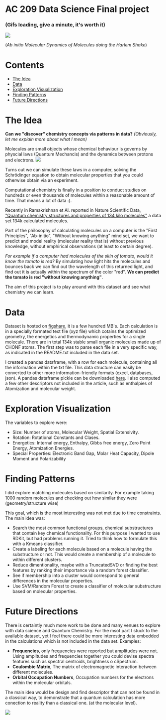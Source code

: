 AC 209 Data Science Final project 
===================
### (Gifs loading, give a minute, it's worth it)

<img src="http://i.imgur.com/pgXt52x.gif">

(*Ab initio Molecular Dynamics of Molecules doing the Harlem Shake*)

# Contents
- [The Idea](#the-idea) 
- [Data](#data) 
- [Exploration Visualization](#exploration-visualization) 
- [Finding Patterns](#finding-patterns) 
- [Future Directions](#future-directions) 


# The Idea
**Can we "discover" chemistry concepts via patterns in data?** 
*(Obviously, let me explain more about what I mean)*

Molecules are small objects whose chemical behaviour is governs by physcial laws (Quantum Mechancis) and the dynamics between protons and electrons.
<img src="http://fat.gfycat.com/GeneralWarmheartedGopher.gif">

Turns out we can simulate these laws in a computer, solving the Schrödinger equation to obtain molecular properties that you could otherwise obtain via an experiment.

Computational chemistry is finally in a position to conduct studies on hundreds or even thousands of molecules within a reasonable amount of time. That means a lot of data :).

Recently in Ramakrishnan et Al. reported in Nature Scientific Data, ["Quantum chemistry structures and properties of 134 kilo molecules"](http://www.nature.com/articles/sdata201422) a data set 134k calculated molecules. 

Part of the philosophy of calculating molecules on a computer is the "First Principles", "Ab-initio", "Without knowing anything" mind set, we want to predict and model reality (molecular reality that is) without previous knowledge, without emphirical observations (at least to certain degree). 

*For example if a computer had molecules of the skin of tomato, would it know the tomato is red?* By simulating how light hits the molecules and bounces back we can find out the wavelength of this returned light, and find out it is actually within the spectrum of the color "red". **We can predict the tomato is red "without knowing anything"**.

The aim of this project is to play around with this dataset and see what chemistry we can learn.

# Data

Dataset is hosted on [figshare](http://dx.doi.org/10.6084/m9.figshare.978904), it is a few hundred MB's.
Each calculation is in a specially formated text file (xyz file) which cotains the optimized geometry, the energetics and thermodynamic properties for a single molecule. There are in total 134k stable small organic molecules made up of CHONF atoms.
The first step was to parse each file in a very specific way, as indicated in the README.txt included in the data set.

I created a pandas dataframe, with a row for each molecule, containing all the information within the txt file. This data structure can easily be converted to other more information-friendly formats (excel, databases, json). 
A pandas dataframe pickle can be downloaded [here](https://www.dropbox.com/sh/6iysi4w0xmmevlt/AABrTLUFZJvrJPDeDCzuhxJYa?dl=0).
I also computed a few other descriptors not included in the article, such as enthalpies of Atomization and molecular weight.


# Exploration Visualization
The variables to explore were:
* Size: Number of atoms, Molecular Weight, Spatial Extensivity.
* Rotation: Rotational Constants and Clases.
* Energetics: Internal energy, Enthalpy, Gibbs free energy, Zero Point Energy, Atomization Energies.
* Special Properties: Electronic Band Gap, Molar Heat Capacity, Dipole Moment and Polarizability

# Finding Patterns
I did explore matching molecules based on similarity. 
For example taking 1000 random molecules and checking out how similar they were (geometry/structure wise)



This goal, which is the most interesting was not met due to time constraints.
The main idea was:
* Search the most common functional groups, chemical substructures that contain key chemical functionality. For this purpose I wanted to use RDKit, but had problems running it. Tried to think how to formulate this with a Kmeans classifier.
* Create a labeling for each molecule based on a molecule having the substructure or not. This would create a membership of a molecule to within different clusters.
* Reduce dimentionality, maybe with a TruncatedSVD or finding the best features by ranking their importance via a random forest classifier.
* See if membership into a cluster would correspond to general differences in the molecular properties.
* Use SVM/Random Forest to create a classifier of molecular substructure based on molecular properties.


# Future Directions
There is certaintly much more work to be done and many venues to explore with data science and Quantum Chemistry.
For the msot part I stuck to the available dataset, yet I feel there could be more interesting data embedded in the calculations which is not included in the data set.
Examples:
* **Frequencies**, only frequencies were reported but amplitudes were not. Using amplitudes and frequencies together you could devise spectra features such as spectral centroids, brightness o cSpectrum.
* **Coulombic Matrix**, The matrix of electromagnetic interaction between different
molecules.
* **Orbital Occupation Numbers**, Occupation numbers for the electrons within the molecular orbitals.

The main idea would be design and find descriptor that can not be found in a classical way, to demonstrate that a quantum calculation has more conection to reality than a classical one. (at the molecular level).

<img src="http://giant.gfycat.com/FairWaryBactrian.gif">
